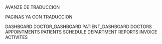 AVANZE DE TRADUCCION 

PAGINAS YA CON TRADUCCION 

DASHBOARD
DOCTOR_DASHBOARD
PATIENT_DASHBOARD
DOCTORS
APPOINTMENTS
PATIENTS
SCHEDULE
DEPARTMENT
REPORTS
INVOICE
ACTIVITES

